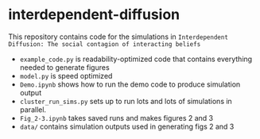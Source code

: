 # interdependent-diffusion
This repository contains code for the simulations in `Interdependent Diffusion: The social contagion of interacting beliefs`


- `example_code.py` is readability-optimized code that contains everything needed to generate figures
- `model.py` is speed optimized
- `Demo.ipynb` shows how to run the demo code to produce simulation output
- `cluster_run_sims.py` sets up to run lots and lots of simulations in parallel.
- `Fig_2-3.ipynb` takes saved runs and makes figures 2 and 3
- `data/` contains simulation outputs used in generating figs 2 and 3
